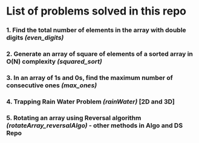 # List of problems solved in this repo
### 1. Find the total number of elements in the array with double digits _(even_digits)_
### 2. Generate an array of square of elements of a sorted array in O(N) complexity _(squared_sort)_
### 3. In an array of 1s and 0s, find the maximum number of consecutive ones _(max_ones)_
### 4. Trapping Rain Water Problem _(rainWater)_ [2D and 3D]
### 5. Rotating an array using Reversal algorithm _(rotateArray_reversalAlgo)_ - other methods in Algo and DS Repo